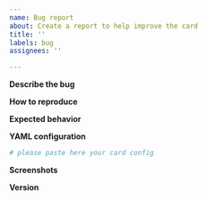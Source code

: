 ```yaml
---
name: Bug report
about: Create a report to help improve the card
title: ''
labels: bug
assignees: ''

---
```


**Describe the bug**
<!-- A clear and concise description of what the bug is. -->

**How to reproduce**
<!-- Steps to reproduce the behavior. -->

**Expected behavior**
<!-- A clear and concise description of what you expected to happen. -->

**YAML configuration**
```yaml
# please paste here your card config
```

**Screenshots**
<!-- If applicable, add screenshots to help explain your problem. -->

**Version**
<!-- What is the version of the card? -->
<!-- If regression happened after updating Home assistant please add HA version as well. -->
